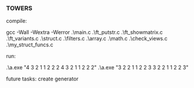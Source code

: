 ### TOWERS

compile:

gcc -Wall -Wextra -Werror .\main.c .\ft_putstr.c .\ft_showmatrix.c .\ft_variants.c .\struct.c .\filters.c .\array.c .\math.c .\check_views.c .\my_struct_funcs.c

run:

.\a.exe "4 3 2 1 1 2 2 2 4 3 2 1 1 2 2 2"
.\a.exe "3 2 2 1 1 2 2 3 3 2 2 1 1 2 2 3"

future tasks:
create generator